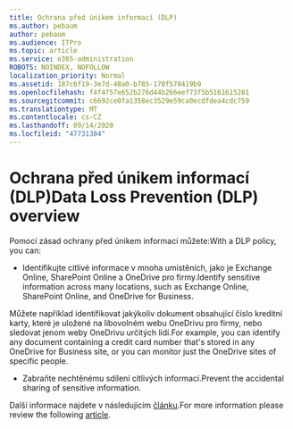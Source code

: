 ```yaml
---
title: Ochrana před únikem informací (DLP)
ms.author: pebaum
author: pebaum
ms.audience: ITPro
ms.topic: article
ms.service: o365-administration
ROBOTS: NOINDEX, NOFOLLOW
localization_priority: Normal
ms.assetid: 187c6f19-3e7d-48a0-b785-170f578419b9
ms.openlocfilehash: f4f4757e652b276d44b266eef73f5b5161615281
ms.sourcegitcommit: c6692ce0fa1358ec3529e59ca0ecdfdea4cdc759
ms.translationtype: MT
ms.contentlocale: cs-CZ
ms.lasthandoff: 09/14/2020
ms.locfileid: "47731304"
---
```

# <a name="data-loss-prevention-dlp-overview"></a><span data-ttu-id="cdd13-102">Ochrana před únikem informací (DLP)</span><span class="sxs-lookup"><span data-stu-id="cdd13-102">Data Loss Prevention (DLP) overview</span></span>

<span data-ttu-id="cdd13-103">Pomocí zásad ochrany před únikem informací můžete:</span><span class="sxs-lookup"><span data-stu-id="cdd13-103">With a DLP policy, you can:</span></span>

- <span data-ttu-id="cdd13-104">Identifikujte citlivé informace v mnoha umístěních, jako je Exchange Online, SharePoint Online a OneDrive pro firmy.</span><span class="sxs-lookup"><span data-stu-id="cdd13-104">Identify sensitive information across many locations, such as Exchange Online, SharePoint Online, and OneDrive for Business.</span></span>


<span data-ttu-id="cdd13-105">Můžete například identifikovat jakýkoliv dokument obsahující číslo kreditní karty, které je uložené na libovolném webu OneDrivu pro firmy, nebo sledovat jenom weby OneDrivu určitých lidí.</span><span class="sxs-lookup"><span data-stu-id="cdd13-105">For example, you can identify any document containing a credit card number that's stored in any OneDrive for Business site, or you can monitor just the OneDrive sites of specific people.</span></span>

- <span data-ttu-id="cdd13-106">Zabraňte nechtěnému sdílení citlivých informací.</span><span class="sxs-lookup"><span data-stu-id="cdd13-106">Prevent the accidental sharing of sensitive information.</span></span>


<span data-ttu-id="cdd13-107">Další informace najdete v následujícím [článku](https://docs.microsoft.com/microsoft-365/compliance/data-loss-prevention-policies).</span><span class="sxs-lookup"><span data-stu-id="cdd13-107">For more information please review the following [article](https://docs.microsoft.com/microsoft-365/compliance/data-loss-prevention-policies).</span></span>


